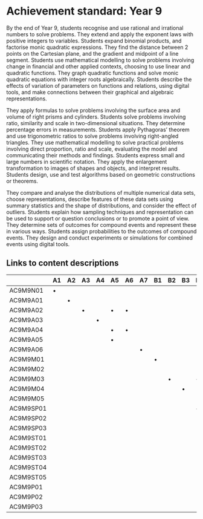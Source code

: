 # Achievement standard: Year 9

By the end of Year 9,
students recognise and use rational and irrational numbers to solve problems.
They extend and apply the exponent laws with positive integers to variables.
Students expand binomial products, and factorise monic quadratic expressions.
They find the distance between 2 points on the Cartesian plane, and the gradient and midpoint of a line segment.
Students use mathematical modelling to solve problems involving change in financial and other applied contexts, choosing to use linear and quadratic functions.
They graph quadratic functions and solve monic quadratic equations with integer roots algebraically.
Students describe the effects of variation of parameters on functions and relations, using digital tools, and make connections between their graphical and algebraic representations.

They apply formulas to solve problems involving the surface area and volume of right prisms and cylinders.
Students solve problems involving ratio, similarity and scale in two-dimensional situations.
They determine percentage errors in measurements.
Students apply Pythagoras’ theorem and use trigonometric ratios to solve problems involving right-angled triangles.
They use mathematical modelling to solve practical problems involving direct proportion, ratio and scale, evaluating the model and communicating their methods and findings.
Students express small and large numbers in scientific notation.
They apply the enlargement transformation to images of shapes and objects, and interpret results.
Students design, use and test algorithms based on geometric constructions or theorems.

They compare and analyse the distributions of multiple numerical data sets, choose representations, describe features of these data sets using summary statistics and the shape of distributions, and consider the effect of outliers.
Students explain how sampling techniques and representation can be used to support or question conclusions or to promote a point of view.
They determine sets of outcomes for compound events and represent these in various ways.
Students assign probabilities to the outcomes of compound events.
They design and conduct experiments or simulations for combined events using digital tools.

## Links to content descriptions

|           | A1 | A2 | A3 | A4 | A5 | A6 | A7 | B1 | B2 | B3 | B4 | B5 | B6 | B7 | B8 | C1 | C2 | C3 | C4 | C5 |
|-----------|----|----|----|----|----|----|----|----|----|----|----|----|----|----|----|----|----|----|----|----|
|  AC9M9N01 |  • |    |    |    |    |    |    |    |    |    |    |    |    |    |    |    |    |    |    |    |
|  AC9M9A01 |    |  • |    |    |    |    |    |    |    |    |    |    |    |    |    |    |    |    |    |    |
|  AC9M9A02 |    |    |  • |    |  • |  • |    |    |    |    |    |    |    |    |    |    |    |    |    |    |
|  AC9M9A03 |    |    |    |  • |    |    |    |    |    |    |    |    |    |    |    |    |    |    |    |    |
|  AC9M9A04 |    |    |    |    |  • |  • |    |    |    |    |    |    |    |    |    |    |    |    |    |    |
|  AC9M9A05 |    |    |    |    |  • |    |    |    |    |    |    |    |    |    |    |    |    |    |    |    |
|  AC9M9A06 |    |    |    |    |    |    |  • |    |    |    |    |    |    |    |    |    |    |    |    |    |
|  AC9M9M01 |    |    |    |    |    |    |    |  • |    |    |    |    |    |    |    |    |    |    |    |    |
|  AC9M9M02 |    |    |    |    |    |    |    |    |    |    |    |    |  • |    |    |    |    |    |    |    |
|  AC9M9M03 |    |    |    |    |    |    |    |    |  • |    |  • |  • |    |    |    |    |    |    |    |    |
|  AC9M9M04 |    |    |    |    |    |    |    |    |    |  • |    |    |    |    |    |    |    |    |    |    |
|  AC9M9M05 |    |    |    |    |    |    |    |    |    |    |    |  • |    |    |    |    |    |    |    |    |
| AC9M9SP01 |    |    |    |    |    |    |    |    |    |    |  • |  • |    |    |    |    |    |    |    |    |
| AC9M9SP02 |    |    |    |    |    |    |    |    |    |    |    |  • |    |  • |    |    |    |    |    |    |
| AC9M9SP03 |    |    |    |    |    |    |    |    |    |    |    |    |    |    |  • |    |    |    |    |    |
| AC9M9ST01 |    |    |    |    |    |    |    |    |    |    |    |    |    |    |    |    |  • |    |    |    |
| AC9M9ST02 |    |    |    |    |    |    |    |    |    |    |    |    |    |    |    |    |  • |    |    |    |
| AC9M9ST03 |    |    |    |    |    |    |    |    |    |    |    |    |    |    |    |  • |    |    |    |    |
| AC9M9ST04 |    |    |    |    |    |    |    |    |    |    |    |    |    |    |    |  • |    |    |    |    |
| AC9M9ST05 |    |    |    |    |    |    |    |    |    |    |    |    |    |    |    |  • |    |    |    |    |
|  AC9M9P01 |    |    |    |    |    |    |    |    |    |    |    |    |    |    |    |    |    |  • |  • |  • |
|  AC9M9P02 |    |    |    |    |    |    |    |    |    |    |    |    |    |    |    |    |    |    |  • |  • |
|  AC9M9P03 |    |    |    |    |    |    |    |    |    |    |    |    |    |    |    |    |    |    |    |  • |

